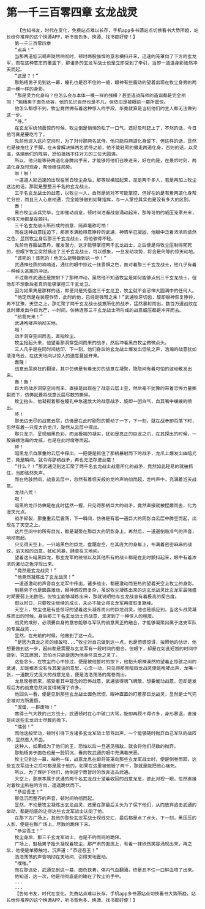 # 第一千三百零四章 玄龙战灵
        【告知书友，时代在变化，免费站点难以长存，手机app多书源站点切换看书大势所趋，站长给你推荐的这个换源APP，听书音色多、换源、找书都好使！】
       第一千三百零四章
       “点兵！”
       当那两道低沉喝声陡然响彻时，顿时两股强悍的意志横扫开来，迅速的笼罩向了下方的玄龙军，而在这种意志的覆盖下，那诸多的玄龙军战士也是立即受到了牵引，当即一道道身影陡然冲天而起。
       “这是？！”
       那魁梧男子见到这一幕，瞳孔也是忍不住的一缩，眼神有些震动的望着出现在牧尘身旁的两道一模一样的身影。
       “那是灵力化身吗？但怎么会与本体一模一样的强横？甚至连战阵师的造诣都是完全相同！”魁梧男子面色动容，他的见识自然也是不凡，但依旧是被眼前一幕所震惊。
       他怎么都想不到，牧尘竟然拥有着这种惊人的手段，毕竟就算是当初他们的主人都无法做到这一步。
       “呼。”
       在玄龙军统领震惊的时候，牧尘倒是悄悄的松了一口气，还好及时赶上了，不然的话，今日他可真是要吃亏了。
       先前他进入这片空间时，为了对付那两名武侍，他只能将两道化身留下，但这样的话，显然也是被拖住了手脚，在未曾解决掉两名武侍之前，他不能轻易的撤走两道化身，否则的话，以灵溪，洛璃他们的阵容，恐怕抵挡不住对方的三位大圆满。
       所以，他只能等待两道化身腾出手来，才能够将他们召唤进来，好在的是，在最后时刻，两道化身及时现身，帮他稳住局势。
       咻！咻！
       一道道人影迅速的出现在黑白牧尘身后，那等规模加起来，足足两千多人，若是再加上牧尘这边的话，那就是整整三千名的玄龙战士。
       三千名玄龙战士的战意，以牧尘一人，自然是绝对不可能掌控，但好在的是有着两道化身帮忙分担，而且三人心意相通，完全能够做到如臂指挥，与一人掌控其实也是没有多大的区别。
       轰！
       黑白牧尘点兵完毕，立即催动战意，顿时间浩瀚战意涌动起来，那等可怕的威压笼罩开来，令得天地都是在颤抖。
       三千名玄龙战士所形成的战意，简直堪称可怕！
       而在这种战意压迫下，那原本满脸得意狰狞的武通，神情早已凝固，他眼中泛着浓浓的骇然之色，显然牧尘身后那三千玄龙战士，将他骇得不轻。
       先前他吞服战意丹，催发潜力，这才能够掌控两千玄龙战士，之后便是将牧尘压制得死死的，但眼下牧尘突然搞出了三千玄龙战士，可以想象，一旦发动攻势，将会是何等的惊天动地。
       “该死的！该死的！他怎么能够做到这一步！”
       武通神经质的喃喃道，通红的眼中掠过一抹畏惧之色，面对着那三千玄龙战士，他几乎有着一种掉头逃跑的冲动。
       不过最终武通还是按耐下了那种冲动，虽然他不知道牧尘是如何能够点到三千玄龙战士，但他却不想象后者真的能够掌控三千玄龙卫。
       因为如果真是那样的话，即便只是凭借这三千玄龙卫，牧尘就不会忌惮大圆满中的任何人。
       “他定然是在装腔作势，此时的他，已经是强弩之末！”武通咬牙切齿，旋即眼神恢复狰狞，再不犹豫，天空之上，那汇聚了两千玄龙战士战意所化的战矛，猛然暴射而出，数百万道战纹在此时爆发出夺目光芒，一时间，仿佛连那三千玄龙战士所形成的战意威压都是冲开而去。
       “给我死来！”
       武通咆哮声响彻天地。
       嗡！
       战矛洞穿空间而去，直指牧尘。
       牧尘抬起头来，他望着那洞穿空间而来的战矛，然后冲着黑白牧尘微微点头。
       三人几乎是在同时间结印，下一刻，他们身后的玄龙战士爆发出低吼之声，浩瀚的战意犹如滚滚乌云，在这天地间以惊人的速度蔓延开来。
       轰隆！
       战意云层疯狂的翻滚，其中仿佛是有着无穷的战意在凝聚，隐隐间有着可怕的波动散发出来。
       轰！轰！
       巨大的战矛洞穿空间而来，直接是出现在了战意云层上空，然后毫不犹豫的带着恐怖力量撕裂而下，仿佛就要将战意云层尽数的撕碎。
       牧尘抬头，他凝视着那在瞳孔中急速放大的战意战矛，旋即一团白气，自其嘴中缓缓的喷出。
       咚！
       那无边无尽的战意云层，仿佛是在此时剧烈的颤动了一下，下一刻，就在战矛即将落下时，忽然有着一只庞大的龙爪，陡然从云层中探出。
       那只龙爪，呈现暗黑色彩，而且极端的凝实，犹如是真正的巨龙之爪，在其探出的时候，一股巍峨浩瀚的龙威，也是在此时席卷而起。
       砰！
       暗黑龙爪自厚重的云层中探出，一把便是抓住了那柄暴射而下的战矛，龙爪上爆发出幽暗光芒，竟是瞬间，就令得那柄战矛，再也无法存进丝毫！
       “什么？！”那武通见到这汇聚了两千名玄龙战士战意所化的战矛，竟然如此轻易的就被抓住，当即骇然失声。
       而在他骇然间，战意云层中，忽然有着惊天般的龙吟声响彻而起，龙吟声中，充满着滔天战意。
       龙战八荒！
       啪！
       暗黑的龙爪仿佛是在此时猛然一握，只见得那柄巨大的战矛，竟然直接就被捏爆而去，化为漫天光点。
       战矛碎裂，那重重云层震荡，下一瞬间，仿佛是有着一道巨大的阴影自云层中腾空而起，出现在了天空之上。
       这片空间中的所有目光，都是凝聚在那巨大的阴影身上，再然后，一道道倒吸冷气的声音，响彻而起。
       只见得天空上，一只暗黑色的巨龙，盘踞虚空，在其庞大的身躯上，布满着密密麻麻的战纹，滔天般的战意，犹如风暴，肆虐在天地间。
       望着这头暗黑巨龙，那玄龙军的统领以及其他所有的战士都是在此时颤抖起来，眼中有着浓浓的激动之色浮现出来。
       “竟然是玄龙战灵！”
       “他竟然凝炼出了玄龙战灵！”
       一道道激动的声音自玄龙军中传出，诸多战士，都是激动而狂热的望着天空上牧尘的身影。
       魁梧男子也是面露激动，眼神感叹而复杂，虽说牧尘凝炼出来的这玄龙战灵比玄龙军最强盛时期要弱上无数倍，但牧尘能够凝炼出来，那就说明他与玄龙战意有着极高的契合度。
       假以时日，只要牧尘继续的成长，未必不能让得玄龙军再度恢复巅峰。
       天空上，牧尘也是有些惊讶的望着这头凝炼而出的巨龙战灵，他也是感应到，当这头战灵凝炼而出的时候，身后那三千名玄龙战士的战意，澎湃到了一种惊人的程度。
       战灵的成形，必须要自身的意志能够与军队的战意真正的融合，才能够凝聚出属于这支军队的专属战灵...
       显然，在先前的时候，他做到了这一点。
       “是因为真龙之灵的缘故吗...”牧尘对自己做到这一点，也是倍感惊讶，按照他的估计，他想要做到这一步，起码都是需要与玄龙军有一段时间的磨合，但眼下，却是在如此短暂的时间中做到，究其原因，恐怕也只能是因为他身怀真龙之灵了。
       这些念头，在牧尘的心中掠过，便是被他暂时的按下，他抬头眼神漠然的望着正惊骇之间的武通，却是根本没有与其废话的意思，心念一动，只见得那黑暗巨龙战灵便是咆哮出声，龙嘴一张，一道数万丈庞大的战意龙息，便是浩浩荡荡的席卷而出。
       龙息席卷而来，感受着其中蕴含的恐怖战意，武通骇得魂飞魄散，想要催动战意，但却是发现后方的战意忽然间变得稀薄了许多。
       他回头一看，便是见到那些玄龙战士面色恍惚，眼神直直的盯着那巨龙战灵，显然是士气完全被对方所震慑。
       “混蛋，一群废物！”
       瞧得士气大跌的己方战士，武通顿时在心中破口大骂，旋即再顾不得许多，身形暴退，直接是间这些玄龙战士尽数的抛下。
       “懦弱！”
       而他这般举动，顿时引得下方诸多玄龙军战士怒骂出声，一个能够随时抛弃自己军队的战阵师，显然惹人不齿。
       这种人，如果成为了他们的王，恐怕以后一旦遇见强敌，就会将他们尽数的抛弃。
       那魁梧男子面色也是一脸阴沉，看向牧武通的眼中充满着厌恶。
       牧尘见到这一幕，袖袍一挥，战意龙息在即将笼罩向那些玄龙军战士时，便是倒卷而回，这些玄龙军战士之后可都是属于他的，如果在这里被他毁了两千，那就是能把他心痛死。
       所以，为了保护下他们，他倒是宁愿暂时的放弃追击武通。
       天空上，那原本属于武通的两千名玄龙战士望着收回的战意龙息，彼此对视一眼，忽然直接对着牧尘所在的方向，遥遥跪伏而下。
       “恭迎吾王！”
       那低沉而整齐的声音，顿时间响彻而起。
       显然，不论是牧尘凝炼出玄龙战灵，还是在那最后关头为了保下他们，从而放弃追击武通的举动，都是彻底的让得这些玄龙军战士认同了他。
       在那下方广场上，其他的那些玄龙军战士视线交汇，最后都是点了点头，下一刻，黑压压的人影，便是在那广场上，尽数的跪拜下来。
       “恭迎吾王！”
       牧尘身后，那三千玄龙军战士，也是不约而同的跪拜。
       广场上，魁梧男子抬头凝视着牧尘，那严肃的面庞上，有着一抹欣然笑容涌现出来，再之后，他便是单膝触地，沉声道：“恭迎吾王！”
       浩浩荡荡的声音响彻在天地间，引得天地震动。
       “噗嗤。”
       而在那远处，武通见到这一幕，面色铁青，体内气血翻涌，终是忍不住一口鲜血喷了出来。
       他知道，这一次，他是彻彻底底的输在了牧尘的手中。
       ...
       ...
       【告知书友，时代在变化，免费站点难以长存，手机app多书源站点切换看书大势所趋，站长给你推荐的这个换源APP，听书音色多、换源、找书都好使！】